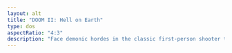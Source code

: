 ```yaml
---
layout: alt
title: "DOOM II: Hell on Earth"
type: dos
aspectRatio: "4:3"
description: "Face demonic hordes in the classic first-person shooter that defined a genre."
---
```

